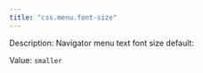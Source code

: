 ```yaml
---
title: "css.menu.font-size"
---
```


Description: Navigator menu text font size default:

Value: `smaller`